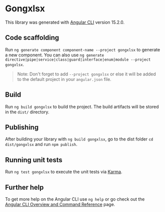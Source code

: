 # Gongxlsx

This library was generated with [Angular CLI](https://github.com/angular/angular-cli) version 15.2.0.

## Code scaffolding

Run `ng generate component component-name --project gongxlsx` to generate a new component. You can also use `ng generate directive|pipe|service|class|guard|interface|enum|module --project gongxlsx`.
> Note: Don't forget to add `--project gongxlsx` or else it will be added to the default project in your `angular.json` file. 

## Build

Run `ng build gongxlsx` to build the project. The build artifacts will be stored in the `dist/` directory.

## Publishing

After building your library with `ng build gongxlsx`, go to the dist folder `cd dist/gongxlsx` and run `npm publish`.

## Running unit tests

Run `ng test gongxlsx` to execute the unit tests via [Karma](https://karma-runner.github.io).

## Further help

To get more help on the Angular CLI use `ng help` or go check out the [Angular CLI Overview and Command Reference](https://angular.io/cli) page.
